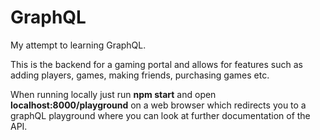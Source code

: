# GraphQL

My attempt to learning GraphQL.

This is the backend for a gaming portal and allows for features such as adding players, games, making friends, purchasing games etc.

When running locally just run **npm start** and open **localhost:8000/playground** on a web browser which redirects you to a graphQL playground where you can look at further documentation of the API. 
